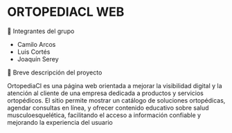 # ORTOPEDIACL WEB

👥 Integrantes del grupo
- Camilo Arcos  
- Luis Cortés  
- Joaquín Serey  

 📝 Breve descripción del proyecto
 
OrtopediaCl es una página web orientada a mejorar la visibilidad digital y la atención al cliente de una empresa dedicada a productos y servicios ortopédicos. El sitio permite mostrar un catálogo de soluciones ortopédicas, agendar consultas en línea, y ofrecer contenido educativo sobre salud musculoesquelética, facilitando el acceso a información confiable y mejorando la experiencia del usuario
